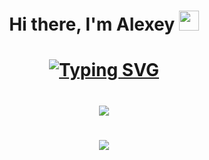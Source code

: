 <h1 align="center">Hi there, I'm Alexey</a> 
<img src="https://github.com/blackcater/blackcater/raw/main/images/Hi.gif" height="32"/></h1>
<h1 align="center"><a href="https://git.io/typing-svg"><img src="https://readme-typing-svg.demolab.com?font=Fira+Code&pause=1000&color=F7F7F7&random=false&width=435&lines=Computer+science+student+from+Moscow" alt="Typing SVG" /></a></h1>

<h1 align="center"><img src="https://github-profile-summary-cards.vercel.app/api/cards/profile-details?username=lexasy&theme=radical"/></h1>

<h1 align="center"><img src="https://media1.giphy.com/media/v1.Y2lkPTc5MGI3NjExanpuejN1eTRjbHR6em10N3p1M2E1c2lqMGlvZ2tuNmVhYm4yb2ppMyZlcD12MV9pbnRlcm5hbF9naWZfYnlfaWQmY3Q9Zw/YkHMAt23ZdcbZMgIgs/giphy.gif"/></h1>



